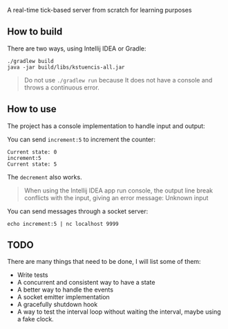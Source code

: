 A real-time tick-based server from scratch for learning purposes

## How to build

There are two ways, using Intellij IDEA or Gradle:

```shell
./gradlew build
java -jar build/libs/kstuencis-all.jar
```

> Do not use `./gradlew run` because It does not have a console and throws a continuous error.

## How to use

The project has a console implementation to handle input and output:

You can send `increment:5` to increment the counter:

```
Current state: 0
increment:5
Current state: 5
```

The `decrement` also works.

> When using the Intellij IDEA app run console, the output line break conflicts with the input, giving an error message: Unknown input

You can send messages through a socket server:

```shell
echo increment:5 | nc localhost 9999
```

## TODO

There are many things that need to be done, I will list some of them:

 - Write tests
 - A concurrent and consistent way to have a state
 - A better way to handle the events
 - A socket emitter implementation 
 - A gracefully shutdown hook
 - A way to test the interval loop without waiting the interval, maybe using a fake clock.

